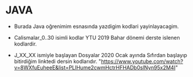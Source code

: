 # JAVA

* Burada Java oğrenimim esnasında yazdigim kodlari yayinlayacagim.

* Calismalar_0..30 isimli kodlar YTU 2019 Bahar dönemi derste islenen kodlardir.

* J_XX_XX ismiyle başlayan Dosyalar 2020 Ocak ayında Sıfırdan başlayıp bitirdiğim linktedi dersin kodlarıdır.
  "https://www.youtube.com/watch?v=8WXfuEuheeE&list=PLIHume2cwmHctrHFHADb0slNyn95x2M4I"
